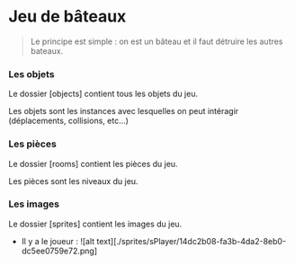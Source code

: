 # Jeu de bâteaux
> Le principe est simple : on est un bâteau et il faut détruire les autres bateaux.

### Les objets
Le dossier [objects] contient tous les objets du jeu.

Les objets sont les instances avec lesquelles on peut intéragir (déplacements, collisions, etc...)

### Les pièces
Le dossier [rooms] contient les pièces du jeu.

Les pièces sont les niveaux du jeu.

### Les images
Le dossier [sprites] contient les images du jeu.
+ Il y a le joueur : ![alt text][./sprites/sPlayer/14dc2b08-fa3b-4da2-8eb0-dc5ee0759e72.png]
